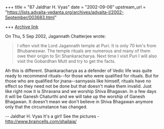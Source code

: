 +++
title = "87 Jaldhar H. Vyas"
date = "2002-09-06"
upstream_url = "https://lists.advaita-vedanta.org/archives/advaita-l/2002-September/003683.html"

+++
[Archive link](https://lists.advaita-vedanta.org/archives/advaita-l/2002-September/003683.html)

On Thu, 5 Sep 2002, Jagannath Chatterjee wrote:

> I often visit the Lord Jagannath temple at Puri. It is
> only 70 km's from Bhubaneswar. The temple rituals are
> numerous and many of them owe their origin to Sri
> Shankaracharya. Next time I visit Puri I will also
> visit the Gobardhan Mutt and try to get the facts.
>

Ah this is different.  Shankaracharya as a defender of Vedic life was
quite ready to recommend rituals--for those who were qualified for
rituals.  But for those who are qualified for jnana--sannyasis like
himself, rituals have no effect so they need not be done but that doesn't
make them invalid.  Just like right now it is Shravana and we worship
Shiva Bhagavan.  In a few days it will be Ganesh Chaturthi and we will
take up the worship of Ganesh Bhagawan.  It doesn't mean we don't believe
in Shiva Bhagawan anymore only that the circumstance has changed.

--
Jaldhar H. Vyas <jaldhar at braincells.com>
It's a girl! See the pictures - http://www.braincells.com/shailaja/

